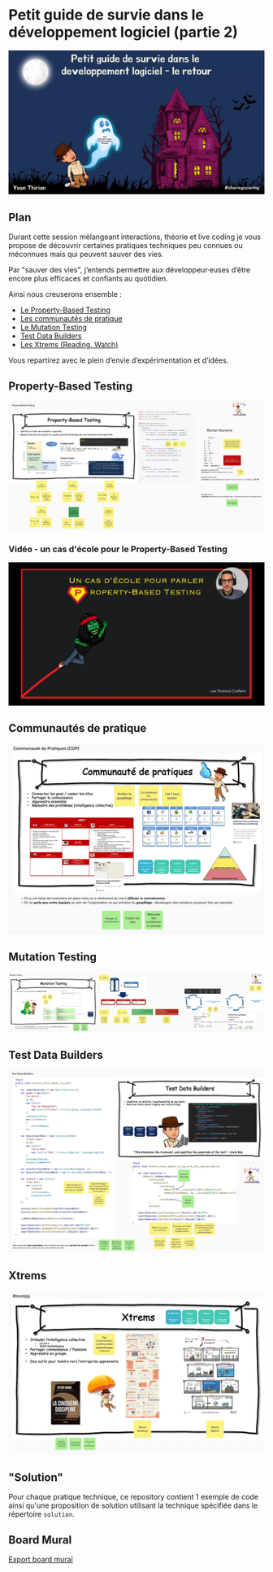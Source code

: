 # Petit guide de survie dans le développement logiciel (partie 2)
![Guide de survie pour les devs - partie 2](img/guide-de-survie-partie2.webp)

## Plan
Durant cette session mélangeant interactions, théorie et live coding je vous propose de découvrir certaines pratiques techniques peu connues ou méconnues mais qui peuvent sauver des vies.

Par "sauver des vies", j’entends permettre aux développeur·euses d’être encore plus efficaces et confiants au quotidien.

Ainsi nous creuserons ensemble :

- [Le Property-Based Testing](#property-based-testing)
- [Les communautés de pratique](#communautés-de-pratique)
- [Le Mutation Testing](#mutation-testing)
- [Test Data Builders](#test-data-builders)
- [Les Xtrems (Reading, Watch)](#xtrems)

Vous repartirez avec le plein d’envie d’expérimentation et d’idées.

## Property-Based Testing
![Property-Based Testing](img/pbt.webp)

### Vidéo - un cas d'école pour le Property-Based Testing
[![A case study for PBT](img/use-case-pbt-video.webp)](https://youtu.be/cuJQalf-tps "A case study for Property-Based Testing")

## Communautés de pratique
![Communautés de pratique](img/cop.webp)

## Mutation Testing
![Mutation Testing](img/mutation-testing.webp)

## Test Data Builders
![Test Data Builders](img/test-data-builders.webp)

## Xtrems
![Xtrem](img/xtrems.webp)

## "Solution"
Pour chaque pratique technique, ce repository contient 1 exemple de code ainsi qu'une proposition de solution utilisant la technique spécifiée dans le répertoire `solution`.

## Board Mural
[Export board mural](files/mural-partie2.pdf)